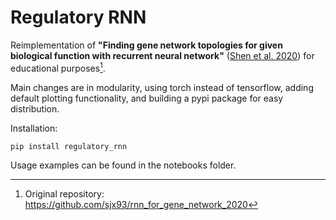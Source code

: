 # Regulatory RNN
Reimplementation of __"Finding gene network topologies for given
biological function with recurrent neural network"__ ([Shen et al. 2020](https://doi.org/10.1038/s41467-021-23420-5)) for educational purposes[^1].

Main changes are in modularity, using torch instead of tensorflow, adding default plotting functionality, and building a pypi package for easy distribution.

Installation:
```
pip install regulatory_rnn
```

Usage examples can be found in the notebooks folder.



[^1]: Original repository: https://github.com/sjx93/rnn_for_gene_network_2020

